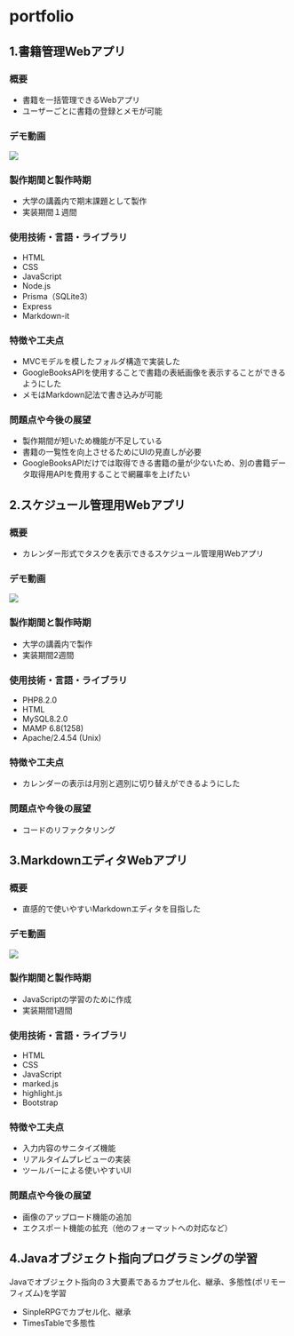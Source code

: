 # portfolio

## 1.書籍管理Webアプリ
### 概要
- 書籍を一括管理できるWebアプリ
- ユーザーごとに書籍の登録とメモが可能

### デモ動画
[![](http://markdown-videos-api.jorgenkh.no/youtube/lPSApYnldCg)](https://youtu.be/lPSApYnldCg)

### 製作期間と製作時期
- 大学の講義内で期末課題として製作
- 実装期間１週間

### 使用技術・言語・ライブラリ
- HTML
- CSS
- JavaScript
- Node.js
- Prisma（SQLite3）
- Express
- Markdown-it

### 特徴や工夫点
- MVCモデルを模したフォルダ構造で実装した
- GoogleBooksAPIを使用することで書籍の表紙画像を表示することができるようにした
- メモはMarkdown記法で書き込みが可能

### 問題点や今後の展望
- 製作期間が短いため機能が不足している
- 書籍の一覧性を向上させるためにUIの見直しが必要
- GoogleBooksAPIだけでは取得できる書籍の量が少ないため、別の書籍データ取得用APIを費用することで網羅率を上げたい

## 2.スケジュール管理用Webアプリ
### 概要
- カレンダー形式でタスクを表示できるスケジュール管理用Webアプリ

### デモ動画
[![](http://markdown-videos-api.jorgenkh.no/youtube/7wY413eWs34)](https://youtu.be/7wY413eWs34)

### 製作期間と製作時期
- 大学の講義内で製作
- 実装期間2週間

### 使用技術・言語・ライブラリ
- PHP8.2.0
- HTML
- MySQL8.2.0
- MAMP 6.8(1258)
- Apache/2.4.54 (Unix)

### 特徴や工夫点
- カレンダーの表示は月別と週別に切り替えができるようにした

### 問題点や今後の展望
- コードのリファクタリング

## 3.MarkdownエディタWebアプリ
### 概要
- 直感的で使いやすいMarkdownエディタを目指した

### デモ動画
[![](http://markdown-videos-api.jorgenkh.no/youtube/3aq7QApzbtw)](https://youtu.be/3aq7QApzbtw)

### 製作期間と製作時期
- JavaScriptの学習のために作成
- 実装期間1週間

### 使用技術・言語・ライブラリ
- HTML
- CSS
- JavaScript
- marked.js
- highlight.js
- Bootstrap

### 特徴や工夫点
- 入力内容のサニタイズ機能
- リアルタイムプレビューの実装
- ツールバーによる使いやすいUI

### 問題点や今後の展望
- 画像のアップロード機能の追加
- エクスポート機能の拡充（他のフォーマットへの対応など）

## 4.Javaオブジェクト指向プログラミングの学習
Javaでオブジェクト指向の３大要素であるカプセル化、継承、多態性(ポリモーフィズム)を学習
- SinpleRPGでカプセル化、継承
- TimesTableで多態性

